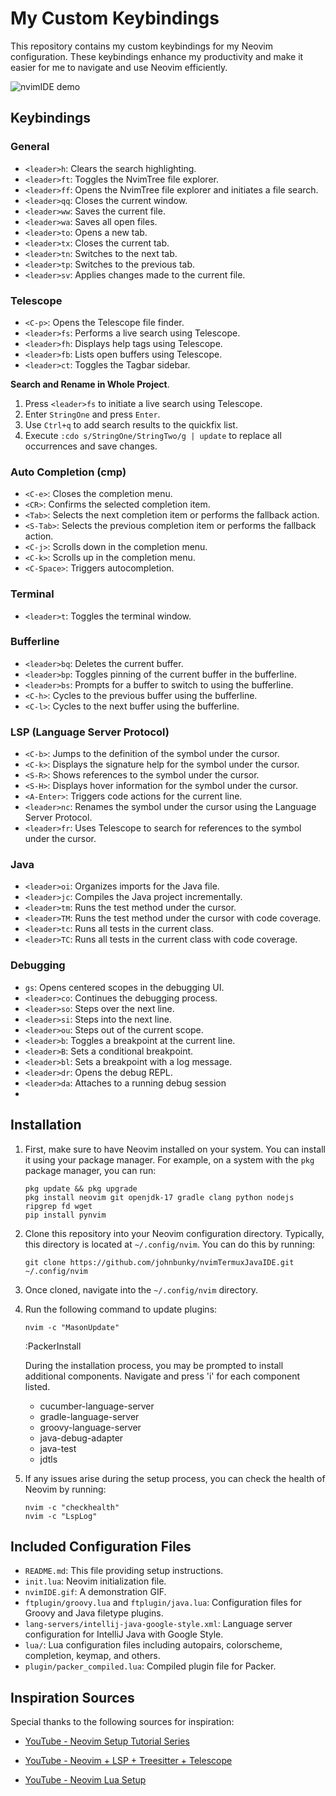 # My Custom Keybindings

This repository contains my custom keybindings for my Neovim configuration. These keybindings enhance my productivity and make it easier for me to navigate and use Neovim efficiently.

![nvimIDE demo](./nvimIDE.gif)

## Keybindings

### General

- `<leader>h`: Clears the search highlighting.
- `<leader>ft`: Toggles the NvimTree file explorer.
- `<leader>ff`: Opens the NvimTree file explorer and initiates a file search.
- `<leader>qq`: Closes the current window.
- `<leader>ww`: Saves the current file.
- `<leader>wa`: Saves all open files.
- `<leader>to`: Opens a new tab.
- `<leader>tx`: Closes the current tab.
- `<leader>tn`: Switches to the next tab.
- `<leader>tp`: Switches to the previous tab.
- `<leader>sv`: Applies changes made to the current file.

### Telescope

- `<C-p>`: Opens the Telescope file finder.
- `<leader>fs`: Performs a live search using Telescope.
- `<leader>fh`: Displays help tags using Telescope.
- `<leader>fb`: Lists open buffers using Telescope.
- `<leader>ct`: Toggles the Tagbar sidebar.

**Search and Rename in Whole Project**.
  1. Press `<leader>fs` to initiate a live search using Telescope.
  2. Enter `StringOne` and press `Enter`.
  3. Use `Ctrl+q` to add search results to the quickfix list.
  4. Execute `:cdo s/StringOne/StringTwo/g | update` to replace all occurrences and save changes.

### Auto Completion (cmp)

- `<C-e>`: Closes the completion menu.
- `<CR>`: Confirms the selected completion item.
- `<Tab>`: Selects the next completion item or performs the fallback action.
- `<S-Tab>`: Selects the previous completion item or performs the fallback action.
- `<C-j>`: Scrolls down in the completion menu.
- `<C-k>`: Scrolls up in the completion menu.
- `<C-Space>`: Triggers autocompletion.

### Terminal

- `<leader>t`: Toggles the terminal window.

### Bufferline

- `<leader>bq`: Deletes the current buffer.
- `<leader>bp`: Toggles pinning of the current buffer in the bufferline.
- `<leader>bs`: Prompts for a buffer to switch to using the bufferline.
- `<C-h>`: Cycles to the previous buffer using the bufferline.
- `<C-l>`: Cycles to the next buffer using the bufferline.

### LSP (Language Server Protocol)

- `<C-b>`: Jumps to the definition of the symbol under the cursor.
- `<C-k>`: Displays the signature help for the symbol under the cursor.
- `<S-R>`: Shows references to the symbol under the cursor.
- `<S-H>`: Displays hover information for the symbol under the cursor.
- `<A-Enter>`: Triggers code actions for the current line.
- `<leader>nc`: Renames the symbol under the cursor using the Language Server Protocol.
- `<leader>fr`: Uses Telescope to search for references to the symbol under the cursor. 

### Java

- `<leader>oi`: Organizes imports for the Java file.
- `<leader>jc`: Compiles the Java project incrementally.
- `<leader>tm`: Runs the test method under the cursor.
- `<leader>TM`: Runs the test method under the cursor with code coverage.
- `<leader>tc`: Runs all tests in the current class.
- `<leader>TC`: Runs all tests in the current class with code coverage.

### Debugging

- `gs`: Opens centered scopes in the debugging UI.
- `<leader>co`: Continues the debugging process.
- `<leader>so`: Steps over the next line.
- `<leader>si`: Steps into the next line.
- `<leader>ou`: Steps out of the current scope.
- `<leader>b`: Toggles a breakpoint at the current line.
- `<leader>B`: Sets a conditional breakpoint.
- `<leader>bl`: Sets a breakpoint with a log message.
- `<leader>dr`: Opens the debug REPL.
- `<leader>da`: Attaches to a running debug session
- 
## Installation

1. First, make sure to have Neovim installed on your system. You can install it using your package manager. For example, on a system with the `pkg` package manager, you can run:

    ```
    pkg update && pkg upgrade
    pkg install neovim git openjdk-17 gradle clang python nodejs ripgrep fd wget
    pip install pynvim
    ```

2. Clone this repository into your Neovim configuration directory. Typically, this directory is located at `~/.config/nvim`. You can do this by running:

    ```
    git clone https://github.com/johnbunky/nvimTermuxJavaIDE.git ~/.config/nvim
    ```

3. Once cloned, navigate into the `~/.config/nvim` directory.

4. Run the following command to update plugins:

    ```
    nvim -c "MasonUpdate"
    ```
    :PackerInstall

    During the installation process, you may be prompted to install additional components. Navigate and press 'i' for each component listed.

    - cucumber-language-server
    - gradle-language-server
    - groovy-language-server
    - java-debug-adapter
    - java-test
    - jdtls

5. If any issues arise during the setup process, you can check the health of Neovim by running:

    ```
    nvim -c "checkhealth"
    nvim -c "LspLog"
    ```

## Included Configuration Files

- `README.md`: This file providing setup instructions.
- `init.lua`: Neovim initialization file.
- `nvimIDE.gif`: A demonstration GIF.
- `ftplugin/groovy.lua` and `ftplugin/java.lua`: Configuration files for Groovy and Java filetype plugins.
- `lang-servers/intellij-java-google-style.xml`: Language server configuration for IntelliJ Java with Google Style.
- `lua/`: Lua configuration files including autopairs, colorscheme, completion, keymap, and others.
- `plugin/packer_compiled.lua`: Compiled plugin file for Packer.

## Inspiration Sources

Special thanks to the following sources for inspiration:

- [YouTube - Neovim Setup Tutorial Series](https://www.youtube.com/watch?v=jGAAnrOF2mQ&list=PLOb_fzsCdFtpf11TYmz0ND_fXwNtf3Lda&pp=iAQB)

- [YouTube - Neovim + LSP + Treesitter + Telescope](https://www.youtube.com/watch?v=w7i4amO_zaE&t=109s)

- [YouTube - Neovim Lua Setup](https://www.youtube.com/watch?v=vdn_pKJUda8&t=110s)
